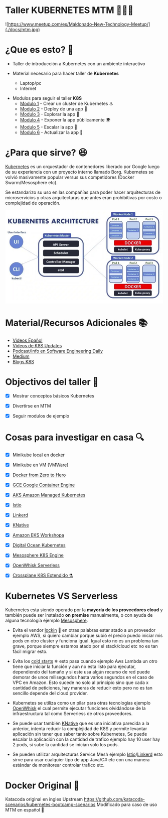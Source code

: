# Taller KUBERNETES MTM 🔨🐳🚀 

![https://www.meetup.com/es/Maldonado-New-Technology-Meetup/](./docs/mtm.jpg)

# ¿Que es esto? :eyes:

* Taller de introducción a Kubernetes con un ambiente interactivo

*  Material necesario para hacer taller de **Kubernetes**
   * Laptop/pc
   * Internet
+ Modulos para seguir el taller **K8S**
  + [Modulo 1](https://www.katacoda.com/santicomp2/scenarios/1) - Crear un cluster de Kubernetes ⚓
  + [Modulo 2](https://www.katacoda.com/santicomp2/scenarios/7) - Deploy de una app 🐳
  + [Modulo 3](https://www.katacoda.com/santicomp2/scenarios/4) - Explorar la app 👀
  + [Modulo 4](https://www.katacoda.com/santicomp2/scenarios/8) - Exponer la app públicamente 🌍
  + [Modulo 5](https://www.katacoda.com/santicomp2/scenarios/5) - Escalar la app 🚀
  + [Modulo 6](https://www.katacoda.com/santicomp2/scenarios/6) - Actualizar la app 🔨


# ¿Para que sirve? :satisfied:
[Kubernetes](https://kubernetes.io/es/) es un orquestador de contenedores liberado por Google luego de su experiencia con un proyecto interno llamado Borg.
Kubernetes se volvió masivamente popular versus sus competidores (Docker Swarm/Mesosphere etc).

Se estandarizo su uso en las compañías para poder hacer arquitecturas de microservicios y otras arquitecturas que antes eran prohibitivas por costo o complejidad de operación.

![Arquitectura](./docs/k8sarquitecture.jpg)

# Material/Recursos Adicionales  📚
* [Videos Epañol](https://www.youtube.com/watch?v=tNHD8LO2cwM)
* [Videos de K8S Updates](https://www.youtube.com/channel/UCjQU5ZI2mHswy7OOsii_URg)
* [Podcast/Info en Software Engineering Daily](https://softwareengineeringdaily.com/?s=kubernetes)
* [Medium](https://medium.com/@marvin.soto/k8s-t%C3%A9cnicamente-explicados-da9b2748bcca)
* [Blogs K8S](https://learnk8s.io/blog/)


# Objectivos del taller :dart:
* [x]  Mostrar conceptos básicos Kubernetes
* [x]  Divertirse en MTM
* [x]  Seguir modulos de ejemplo



# Cosas para investigar en casa 🔍
* [x]  Minikube local en docker
* [x]  Minikube en VM (VMWare)
* [x]  [Docker from Zero to Hero](https://es.slideshare.net/fazalraja/docker-from-zero-to-hero-81492331)
* [x]  [GCE Google Container Engine](https://cloud.google.com/kubernetes-engine/?hl=es)
* [x]  [AKS Amazon Managed Kubernetes](https://aws.amazon.com/es/eks/)
* [x]  [Istio](https://istio.io/)
* [x]  [Linkerd](https://linkerd.io/)
* [x]  [KNative](https://cloud.google.com/knative/)
* [x]  [Amazon EKS Workshopa](https://eksworkshop.com/)
* [x]  [Digital Ocean Kubernetes](https://www.digitalocean.com/resources/kubernetes/)
* [x]  [Mesosphere K8S Engine](https://mesosphere.com/product/kubernetes-engine/)
* [x]  [OpenWhisk Serverless](https://openwhisk.apache.org/)
* [x]  [Crossplane K8S Extendido ⚗](https://crossplane.io/)



# Kubernetes VS Serverless

Kubernetes esta siendo operado por la **mayoría de los proveedores cloud** y también puede ser instalado **on premise** manualmente, o con ayuda de alguna tecnología ejemplo [Mesosphere](https://mesosphere.com/product/kubernetes-engine/).

+ Evita el vendor [lockin](https://techbeacon.com/enterprise-it/serverless-vendor-lock-should-you-be-worried) 🔑 en otras palabras estar atado a un proveedor ejemplo AWS, si quiero cambiar porque subió el precio puedo iniciar mis pods en otro cluster y funciona igual.
Igual esto no es un problema tan grave, porque siempre estamos atado por el stack/cloud etc no es tan fácil migrar esto.

+ Evita los [cold starts](https://mikhail.io/serverless/coldstarts/aws/) ❄ esto pasa cuando ejemplo Aws Lambda un otro tiene que iniciar la función y aun no esta listo para ejecutar, dependiendo del tamaño y si este usa algún recurso de red puede demorar de unos milisegundos hasta varios segundos en el caso de VPC en Amazon. Esto sucede no solo al principio sino que cada x cantidad de peticiones, hay maneras de reducir esto pero no es tan sencillo depende del cloud provider.

+ Kubernetes se utiliza como un pilar para otras tecnologías ejemplo [OpenWhisk](https://openwhisk.apache.org/) el cual permite ejecutar funciones olvidándose de la infraestructura tal como Serverless de otros proveedores.

+ Se puede usar también [KNative](https://cloud.google.com/knative/) que es una iniciativa parecida a la anterior, intenta reducir la complejidad de K8S y permite levantar aplicación sin tener que saber tanto sobre Kubernetes, Se puede escalar la aplicación con la cantidad de trafico ejemplo hay 10 user hay 2 pods, si sube la cantidad se inician solo los pods.

+ Se pueden utilizar arquitecturas Service Mesh ejemplo [Istio](https://istio.io/)/[Linkerd](https://linkerd.io/) esto sirve para usar cualquier tipo de app Java/C# etc con una manera estándar de monitorear controlar trafico etc.

# Docker Original :whale:

Katacoda original en ingles
Upstream https://github.com/katacoda-scenarios/kubernetes-bootcamp-scenarios
Modificado para caso de uso MTM en español :rocket:
